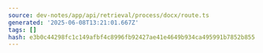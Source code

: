 ```yaml
---
source: dev-notes/app/api/retrieval/process/docx/route.ts
generated: '2025-06-08T13:21:01.667Z'
tags: []
hash: e3b0c44298fc1c149afbf4c8996fb92427ae41e4649b934ca495991b7852b855
---
```


